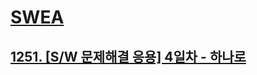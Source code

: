 # [SWEA](https://www.swexpertacademy.com/)
## [1251. [S/W 문제해결 응용] 4일차 - 하나로](https://www.swexpertacademy.com/main/code/problem/problemDetail.do?contestProbId=AV15StKqAQkCFAYD)
